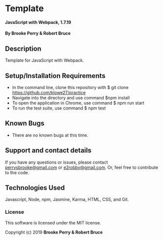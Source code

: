 # Template

#### JavaScript with Webpack, 1.7.19

#### By Brooke Perry & Robert Bruce

## Description

Template for JavaScript with Webpack.


## Setup/Installation Requirements

* In the command line, clone this repository with $ git clone https://github.com/klowe27/practice
* Navigate into the directory and use command $npm install
* To open the application in Chrome, use command $ npm run start
* To run the test suite, use command $ npm test

## Known Bugs

* There are no known bugs at this time.

## Support and contact details

If you have any questions or issues, please contact perrysbrooke@gmail.com or e2robby@gmail.com. Or, feel free to contribute to the code.

## Technologies Used

Javascript, Node, npm, Jasmine, Karma, HTML, CSS, and Git.

### License

This software is licensed under the MIT license.

Copyright (c) 2019 **Brooke Perry & Robert Bruce**
